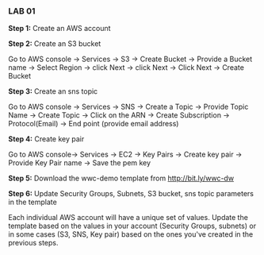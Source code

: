 ### LAB 01

**Step 1:** Create an AWS account

**Step 2:** Create an S3 bucket

Go to AWS console -> Services -> S3 -> Create Bucket -> Provide a Bucket name -> Select Region ->  click Next -> click Next -> Click Next -> Create Bucket

**Step 3:** Create an sns topic

Go to AWS console -> Services -> SNS -> Create a Topic ->  Provide Topic Name -> Create Topic -> Click on the ARN -> Create Subscription -> Protocol(Email) ->  End point (provide email address)

**Step 4:** Create key pair

Go to AWS console-> Services -> EC2 -> Key Pairs -> Create key pair -> Provide Key Pair name -> Save the pem key

**Step 5:** Download the wwc-demo template from http://bit.ly/wwc-dw

**Step 6:** Update Security Groups, Subnets, S3 bucket, sns topic parameters in the template 

Each individual AWS account will have a unique set of values. Update the template based on the values in your account (Security Groups, subnets) or in some cases (S3, SNS, Key pair) based on the ones you've created in the previous steps.
